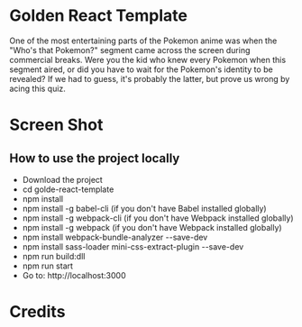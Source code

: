 # Golden React Template
One of the most entertaining parts of the Pokemon anime was when the "Who's that Pokemon?" segment came across the screen during commercial breaks. Were you the kid who knew every Pokemon when this segment aired, or did you have to wait for the Pokemon's identity to be revealed? If we had to guess, it's probably the latter, but prove us wrong by acing this quiz.

# Screen Shot

## How to use the project locally

- Download the project
- cd golde-react-template
- npm install
- npm install -g babel-cli (if you don't have Babel installed globally)
- npm install -g webpack-cli (if you don't have Webpack installed globally)
- npm install -g webpack (if you don't have Webpack installed globally)
- npm install webpack-bundle-analyzer --save-dev
- npm install sass-loader mini-css-extract-plugin --save-dev
- npm run build:dll
- npm run start
- Go to: http://localhost:3000

# Credits
